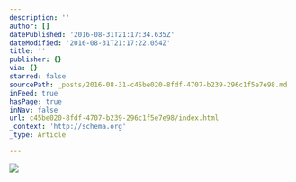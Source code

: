 ```yaml
---
description: ''
author: []
datePublished: '2016-08-31T21:17:34.635Z'
dateModified: '2016-08-31T21:17:22.054Z'
title: ''
publisher: {}
via: {}
starred: false
sourcePath: _posts/2016-08-31-c45be020-8fdf-4707-b239-296c1f5e7e98.md
inFeed: true
hasPage: true
inNav: false
url: c45be020-8fdf-4707-b239-296c1f5e7e98/index.html
_context: 'http://schema.org'
_type: Article

---
```

![](https://the-grid-user-content.s3-us-west-2.amazonaws.com/fe02c453-298a-4e0e-9e3c-f82b807789e8.jpg)